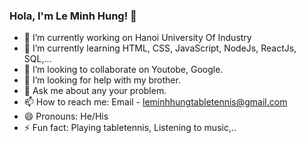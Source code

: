 ### Hola, I'm Le Minh Hung! 👋

- 🔭 I’m currently working on Hanoi University Of Industry
- 🌱 I’m currently learning HTML, CSS, JavaScript, NodeJs, ReactJs, SQL,...
- 👯 I’m looking to collaborate on Youtobe, Google.
- 🤔 I’m looking for help with my brother.
- 💬 Ask me about any your problem.
- 📫 How to reach me: Email - leminhhungtabletennis@gmail.com
- 😄 Pronouns: He/His
- ⚡ Fun fact: Playing tabletennis, Listening to music,..
